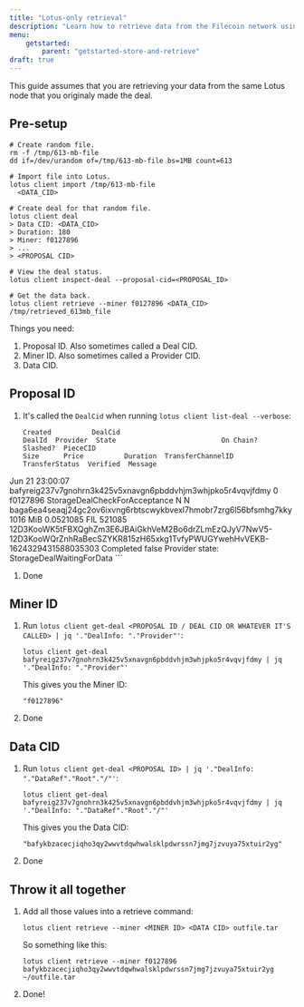 ```yaml
---
title: "Lotus-only retrieval"
description: "Learn how to retrieve data from the Filecoin network using only your Lotus-node; no third-party websites or block-explorers required."
menu:
    getstarted:
        parent: "getstarted-store-and-retrieve"
draft: true
---
```


This guide assumes that you are retrieving your data from the same Lotus node that you originaly made the deal.

## Pre-setup

```shell
# Create random file.
rm -f /tmp/613-mb-file
dd if=/dev/urandom of=/tmp/613-mb-file bs=1MB count=613 

# Import file into Lotus.
lotus client import /tmp/613-mb-file
  <DATA_CID>

# Create deal for that random file.
lotus client deal
> Data CID: <DATA_CID>
> Duration: 180
> Miner: f0127896
> ... 
> <PROPOSAL CID>

# View the deal status.
lotus client inspect-deal --proposal-cid=<PROPOSAL_ID>

# Get the data back.
lotus client retrieve --miner f0127896 <DATA_CID> /tmp/retrieved_613mb_file
```

Things you need:

1. Proposal ID. Also sometimes called a Deal CID.
1. Miner ID. Also sometimes called a Provider CID.
1. Data CID.

## Proposal ID

1. It's called the `DealCid` when running `lotus client list-deal --verbose`:

    ```shell
    Created          DealCid                                                      DealId  Provider  State                          On Chain?  Slashed?  PieceCID                                                          Size      Price          Duration  TransferChannelID                                                                                                              TransferStatus  Verified  Message
Jun 21 23:00:07  bafyreig237v7gnohrn3k425v5xnavgn6pbddvhjm3whjpko5r4vqvjfdmy  0       f0127896  StorageDealCheckForAcceptance  N          N         baga6ea4seaqj24gc2ov6ixvng6rbtscwykbvexl7hmobr7zrg6l56bfsmhg7kky  1016 MiB  0.0521085 FIL  521085    12D3KooWK5tFBXQghZm3E6JBAiGkhVeM2Bo6drZLmEzQJyV7NwV5-12D3KooWQrZnhRaBecSZYKR815zH65xkg1TvfyPWUGYwehHvVEKB-1624329431588035303  Completed       false     Provider state: StorageDealWaitingForData
    ```

1. Done

## Miner ID

1. Run `lotus client get-deal <PROPOSAL ID / DEAL CID OR WHATEVER IT'S CALLED> | jq '."DealInfo: "."Provider"'`:

    ```shell
    lotus client get-deal bafyreig237v7gnohrn3k425v5xnavgn6pbddvhjm3whjpko5r4vqvjfdmy | jq '."DealInfo: "."Provider"'
    ```

    This gives you the Miner ID:

    ```
    "f0127896"
    ```

1. Done

## Data CID

1. Run `lotus client get-deal <PROPOSAL ID> | jq '."DealInfo: "."DataRef"."Root"."/"'`:

    ```shell
    lotus client get-deal bafyreig237v7gnohrn3k425v5xnavgn6pbddvhjm3whjpko5r4vqvjfdmy | jq '."DealInfo: "."DataRef"."Root"."/"'
    ```

    This gives you the Data CID:

    ```shell
    "bafykbzacecjiqho3qy2wwvtdqwhwalsklpdwrssn7jmg7jzvuya75xtuir2yg"
    ```

1. Done

## Throw it all together

1. Add all those values into a retrieve command:

    ```shell
    lotus client retrieve --miner <MINER ID> <DATA CID> outfile.tar
    ```

    So something like this:

    ```shell
    lotus client retrieve --miner f0127896 bafykbzacecjiqho3qy2wwvtdqwhwalsklpdwrssn7jmg7jzvuya75xtuir2yg ~/outfile.tar
    ```

1. Done!

